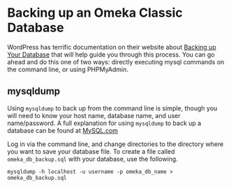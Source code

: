 # Backing up an Omeka Classic Database

WordPress has terrific documentation on their website about [Backing up Your Database](http://codex.wordpress.org/Backing_Up_Your_Database) that will help guide you through this process. You can go ahead and do this one of two ways: directly executing mysql commands on the command line, or using PHPMyAdmin.

## mysqldump

Using `mysqldump` to back up from the command line is simple, though you will need to know your host name, database name, and user name/password. A full explanation for using `mysqldump` to back up a database can be found at [MySQL.com](http://dev.mysql.com/doc/refman/5.5/en/mysqldump.html)

Log in via the command line, and change directories to the directory where you want to save your database file. To create a file called `omeka_db_backup.sql` with your database, use the following.

    mysqldump -h localhost -u username -p omeka_db_name > omeka_db_backup.sql
